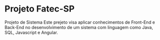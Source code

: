 # Projeto Fatec-SP
Projeto de Sistema
Este prejeto visa aplicar conhecimentos de Front-End e Back-End no desenvolvimento de um sistema com linguagem como Java, SQL, Javascript e Angular.
